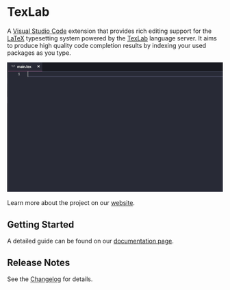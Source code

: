 # TexLab

A [Visual Studio Code](https://code.visualstudio.com) extension that provides rich editing support for the
[LaTeX](https://www.latex-project.org) typesetting system powered by the [TexLab](https://github.com/latex-lsp/texlab) language server.
It aims to produce high quality code completion results by indexing your used packages as you type.

![Demo](images/demo.gif)

Learn more about the project on our [website](https://texlab.netlify.app).

## Getting Started

A detailed guide can be found on our [documentation page](https://texlab.netlify.app/docs).

## Release Notes

See the [Changelog](CHANGELOG.md) for details.
